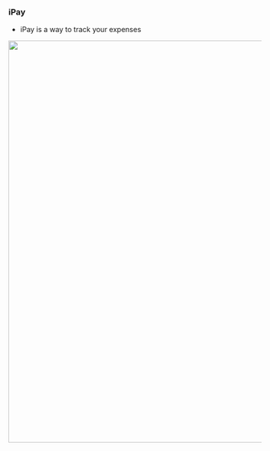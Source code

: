  ### iPay


 

<ul>

<li> iPay is a way to track your expenses </li>
 </ul>






 <img src="ipay/ipay record.gif" width="1000" height="800"> 
